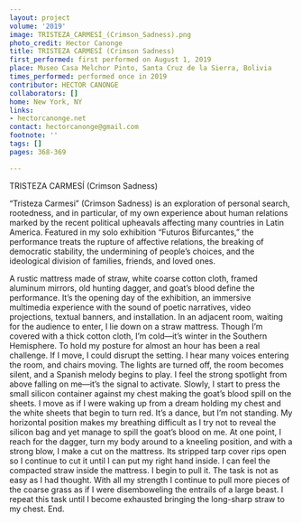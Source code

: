 ```yaml
---
layout: project
volume: '2019'
image: TRISTEZA_CARMESÍ_(Crimson_Sadness).png
photo_credit: Hector Canonge
title: TRISTEZA CARMESÍ (Crimson Sadness)
first_performed: first performed on August 1, 2019
place: Museo Casa Melchor Pinto, Santa Cruz de la Sierra, Bolivia
times_performed: performed once in 2019
contributor: HECTOR CANONGE
collaborators: []
home: New York, NY
links:
- hectorcanonge.net
contact: hectorcanonge@gmail.com
footnote: ''
tags: []
pages: 368-369

---
```


TRISTEZA CARMESÍ (Crimson Sadness)

“Tristeza Carmesi” (Crimson Sadness) is an exploration of personal search, rootedness, and in particular, of my own experience about human relations marked by the recent political upheavals affecting many countries in Latin America. Featured in my solo exhibition “Futuros Bifurcantes,” the performance treats the rupture of affective relations, the breaking of democratic stability, the undermining of people’s choices, and the ideological division of families, friends, and loved ones.

A rustic mattress made of straw, white coarse cotton cloth, framed aluminum mirrors, old hunting dagger, and goat’s blood define the performance. It’s the opening day of the exhibition, an immersive multimedia experience with the sound of poetic narratives, video projections, textual banners, and installation. In an adjacent room, waiting for the audience to enter, I lie down on a straw mattress. Though I’m covered with a thick cotton cloth, I’m cold—it’s winter in the Southern Hemisphere. To hold my posture for almost an hour has been a real challenge. If I move, I could disrupt the setting. I hear many voices entering the room, and chairs moving. The lights are turned off, the room becomes silent, and a Spanish melody begins to play. I feel the strong spotlight from above falling on me—it’s the signal to activate. Slowly, I start to press the small silicon container against my chest making the goat’s blood spill on the sheets. I move as if I were waking up from a dream holding my chest and the white sheets that begin to turn red. It’s a dance, but I’m not standing. My horizontal position makes my breathing difficult as I try not to reveal the silicon bag and yet manage to spill the goat’s blood on me. At one point, I reach for the dagger, turn my body around to a kneeling position, and with a strong blow, I make a cut on the mattress. Its stripped tarp cover rips open so I continue to cut it until I can put my right hand inside. I can feel the compacted straw inside the mattress. I begin to pull it. The task is not as easy as I had thought. With all my strength I continue to pull more pieces of the coarse grass as if I were disemboweling the entrails of a large beast. I repeat this task until I become exhausted bringing the long-sharp straw to my chest. End.
